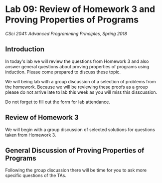 # Lab 09: Review of Homework 3 and Proving Properties of Programs

*CSci 2041: Advanced Programming Principles, Spring 2018*

## Introduction

In today's lab we will review the questions from Homework 3 and also answer general 
questions about proving properties of programs using induction. Please come prepared to 
discuss these topic.

We will being lab with a group discussion of a selection of problems from the 
homework. Because we will be reviewing these proofs as a group please do not
arrive late to lab this week as you will miss this disscussion.

Do not forget to fill out the form for lab attendance.

## Review of Homework 3

We will begin with a group discussion of selected solutions for questions taken
from Homework 3.

## General Discussion of Proving Properties of Programs

Following the group discussion there will be time for you to ask more specific questions 
of the TAs.
